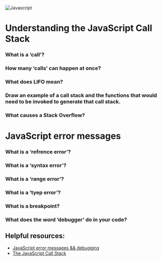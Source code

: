 ![Javascript](https://i.ibb.co/BsCTKJc/68747470733a2f2f75706c6f61642e.png)

# Understanding the JavaScript Call Stack
### What is a ‘call’?
### How many ‘calls’ can happen at once?
### What does LIFO mean?
### Draw an example of a call stack and the functions that would need to be invoked to generate that call stack.
### What causes a Stack Overflow?
# JavaScript error messages
### What is a ‘refrence error’?
### What is a ‘syntax error’?
### What is a ‘range error’?
### What is a ‘tyep error’?
### What is a breakpoint?
### What does the word ‘debugger’ do in your code?

## Helpful resources:
- [JavaScript error messages && debugging](https://codeburst.io/javascript-error-messages-debugging-d23f84f0ae7c)
- [The JavaScript Call Stack](https://www.freecodecamp.org/news/understanding-the-javascript-call-stack-861e41ae61d4/)
